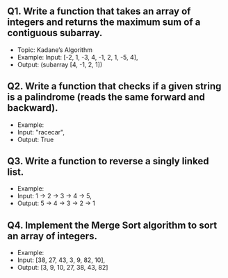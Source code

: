 ## Q1. Write a function that takes an array of integers and returns the maximum sum of a contiguous subarray.
- Topic: Kadane’s Algorithm
- Example: Input: [-2, 1, -3, 4, -1, 2, 1, -5, 4],
- Output: (subarray [4, -1, 2, 1])

## Q2. Write a function that checks if a given string is a palindrome (reads the same forward and backward).
- Example:
- Input: "racecar",
- Output: True

## Q3. Write a function to reverse a singly linked list.
- Example:
- Input: 1 -> 2 -> 3 -> 4 -> 5,
- Output: 5 -> 4 -> 3 -> 2 -> 1

## Q4. Implement the Merge Sort algorithm to sort an array of integers.
- Example:
- Input: [38, 27, 43, 3, 9, 82, 10],
- Output: [3, 9, 10, 27, 38, 43, 82]
